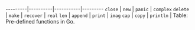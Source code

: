 ---------|----------|-----------|---------
`close`  | `new`    | `panic`   | `complex`
`delete` | `make`   | `recover` | `real`
`len`    | `append` | `print`   | `imag`
`cap`    | `copy`   | `println` |
Table: Pre-defined functions in Go.
